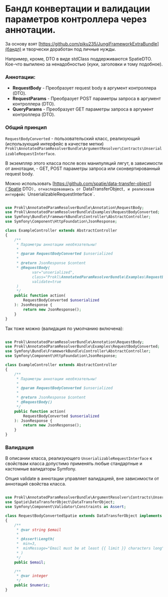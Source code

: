 # Бандл конвертации и валидации параметров контроллера через аннотации.

За основу взят [https://github.com/piku235/JungiFrameworkExtraBundle](бандл) и творчески доработан под
личные нужды. 

Например, кроме, DTO в виде stdClass поддерживаются SpatieDTO. Кое-что выпилено за ненадобностью (куки, заголовки и тому подобное).

### Аннотации:

* **RequestBody** - Преобразует request body в аргумент контроллера (DTO).
* **RequestParams** - Преобразует POST параметры запроса в аргумент контроллера (DTO).
* **QueryParams** - Преобразует GET параметры запроса в аргумент контроллера (DTO).

### Общий принцип

`RequestBodyConverted` - пользовательский класс, реализующий (использующий интерфейс в качестве метки)
 `Prokl\AnnotatedParamResolverBundle\ArgumentResolver\Contracts\UnserializableRequestInterface`.

В экземпляр этого класса после всех манипуляций лягут, в зависимости от аннотации, - GET, POST параметры 
запроса или сконвертированный request body.
 
Можно использовать [https://github.com/spatie/data-transfer-object](`Spatie DTO`), отнаследовавшись от `DataTransferObject`, и реализовав интерфейс `UnserializableRequestInterface`.

```php

use Prokl\AnnotatedParamResolverBundle\Annotation\RequestBody;
use Prokl\AnnotatedParamResolverBundle\Examples\RequestBodyConverted;
use Symfony\Bundle\FrameworkBundle\Controller\AbstractController;
use Symfony\Component\HttpFoundation\JsonResponse;

class ExampleController extends AbstractController
{
    /**
     * Параметры аннотации необязательны!
     *
     * @param RequestBodyConverted $unserialized
     *
     * @return JsonResponse $content
     * @RequestBody(
            var="unserialized",
            class="Prokl\AnnotatedParamResolverBundle\Examples\RequestBodyConverted",
            validate=true
     )
     */
    public function action(
        RequestBodyConverted $unserialized
    ): JsonResponse {
        return new JsonResponse();
    }
}
```

Так тоже можно (валидация по умолчанию включена):

```php

use Prokl\AnnotatedParamResolverBundle\Annotation\RequestBody;
use Prokl\AnnotatedParamResolverBundle\Examples\RequestBodyConverted;
use Symfony\Bundle\FrameworkBundle\Controller\AbstractController;
use Symfony\Component\HttpFoundation\JsonResponse;

class ExampleController extends AbstractController
{
    /**
     * Параметры аннотации необязательны!
     *
     * @param RequestBodyConverted $unserialized
     *
     * @return JsonResponse $content
     * @RequestBody()
     */
    public function action(
        RequestBodyConverted $unserialized
    ): JsonResponse {
        return new JsonResponse();
    }
}
```

### Валидация

В описании класса, реализующего `UnserializableRequestInterface` к свойствам класса допустимо
применять любые стандартные и кастомные валидаторы Symfony.

Опция validate в аннотации управляет валидацией, вне зависимости от аннотаций свойства класса.  

```php

use Prokl\AnnotatedParamResolverBundle\ArgumentResolver\Contracts\UnserializableRequestInterface;
use Spatie\DataTransferObject\DataTransferObject;
use Symfony\Component\Validator\Constraints as Assert;

class RequestBodyConvertedSpatie extends DataTransferObject implements UnserializableRequestInterface
{
    /**
     * @var string $email
     *
     * @Assert\Length(
     *  min=3,
     *  minMessage="Email must be at least {{ limit }} characters long"
     * )
     */
    public $email;

    /**
     * @var integer
     */
    public $numeric;
}
```

